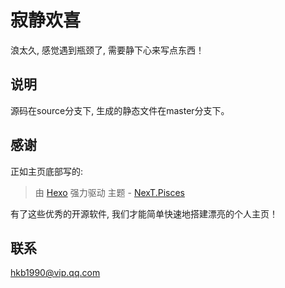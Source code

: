 # 寂静欢喜

浪太久, 感觉遇到瓶颈了, 需要静下心来写点东西！


## 说明

源码在source分支下, 生成的静态文件在master分支下。


## 感谢

正如主页底部写的:

> 由 [Hexo](https://hexo.io/) 强力驱动  主题 - [NexT.Pisces](https://github.com/theme-next/hexo-theme-next)

有了这些优秀的开源软件, 我们才能简单快速地搭建漂亮的个人主页！


## 联系

<hkb1990@vip.qq.com>